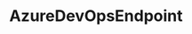 ---
optionsClassName: AzureDevOpsEndpointOptions
optionsClassFullName: MigrationTools.Endpoints.AzureDevOpsEndpointOptions
configurationSamples: []
description: missng XML code comments
className: AzureDevOpsEndpoint
typeName: Endpoints
architecture: v2
options: []

redirectFrom: []
layout: reference
toc: true
permalink: /Reference/v2/Endpoints/AzureDevOpsEndpoint/
title: AzureDevOpsEndpoint
categories:
- Endpoints
- v2
notes: ''
introduction: ''

---